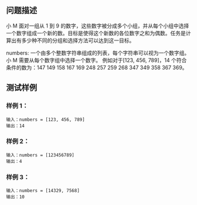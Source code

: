 ## 问题描述

小 M 面对一组从 1 到 9 的数字，这些数字被分成多个小组，并从每个小组中选择一个数字组成一个新的数。目标是使得这个新数的各位数字之和为偶数。任务是计算出有多少种不同的分组和选择方法可以达到这一目标。

numbers: 一个由多个整数字符串组成的列表，每个字符串可以视为一个数字组。小 M 需要从每个数字组中选择一个数字。
例如对于[123, 456, 789]，14 个符合条件的数为：147 149 158 167 169 248 257 259 268 347 349 358 367 369。

## 测试样例

### 样例 1：

```
输入：numbers = [123, 456, 789]
输出：14
```

### 样例 2：

```
输入：numbers = [123456789]
输出：4
```

### 样例 3：

```
输入：numbers = [14329, 7568]
输出：10
```

